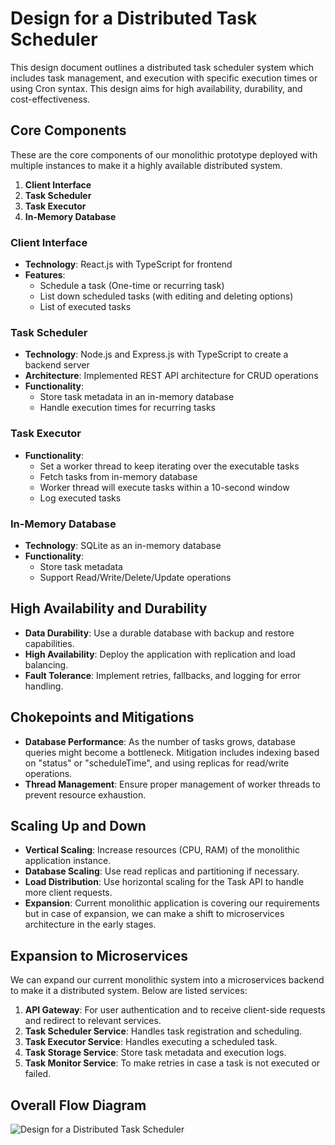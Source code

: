 # Design for a Distributed Task Scheduler

This design document outlines a distributed task scheduler system which includes task management, and execution with specific execution times or using Cron syntax. This design aims for high availability, durability, and cost-effectiveness.

## Core Components

These are the core components of our monolithic prototype deployed with multiple instances to make it a highly available distributed system.

1. **Client Interface**
2. **Task Scheduler**
3. **Task Executor**
4. **In-Memory Database**

### Client Interface

- **Technology**: React.js with TypeScript for frontend
- **Features**:
  - Schedule a task (One-time or recurring task)
  - List down scheduled tasks (with editing and deleting options)
  - List of executed tasks

### Task Scheduler

- **Technology**: Node.js and Express.js with TypeScript to create a backend server
- **Architecture**: Implemented REST API architecture for CRUD operations
- **Functionality**:
  - Store task metadata in an in-memory database
  - Handle execution times for recurring tasks

### Task Executor

- **Functionality**:
  - Set a worker thread to keep iterating over the executable tasks
  - Fetch tasks from in-memory database
  - Worker thread will execute tasks within a 10-second window
  - Log executed tasks

### In-Memory Database

- **Technology**: SQLite as an in-memory database
- **Functionality**:
  - Store task metadata
  - Support Read/Write/Delete/Update operations

## High Availability and Durability

- **Data Durability**: Use a durable database with backup and restore capabilities.
- **High Availability**: Deploy the application with replication and load balancing.
- **Fault Tolerance**: Implement retries, fallbacks, and logging for error handling.

## Chokepoints and Mitigations

- **Database Performance**: As the number of tasks grows, database queries might become a bottleneck. Mitigation includes indexing based on "status" or "scheduleTime", and using replicas for read/write operations.
- **Thread Management**: Ensure proper management of worker threads to prevent resource exhaustion.

## Scaling Up and Down

- **Vertical Scaling**: Increase resources (CPU, RAM) of the monolithic application instance.
- **Database Scaling**: Use read replicas and partitioning if necessary.
- **Load Distribution**: Use horizontal scaling for the Task API to handle more client requests.
- **Expansion**: Current monolithic application is covering our requirements but in case of expansion, we can make a shift to microservices architecture in the early stages.

## Expansion to Microservices

We can expand our current monolithic system into a microservices backend to make it a distributed system. Below are listed services:

1. **API Gateway**: For user authentication and to receive client-side requests and redirect to relevant services.
2. **Task Scheduler Service**: Handles task registration and scheduling.
3. **Task Executor Service**: Handles executing a scheduled task.
4. **Task Storage Service**: Store task metadata and execution logs.
5. **Task Monitor Service**: To make retries in case a task is not executed or failed.

## Overall Flow Diagram



![Design for a Distributed Task Scheduler](https://github.com/noor-usman/task-scheduler/assets/170473170/fe3b6484-efc3-4b37-8325-4a8f5584b92f)
